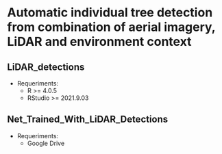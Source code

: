# Automatic individual tree detection from combination of aerial imagery, LiDAR and environment context
## LiDAR_detections
 * Requeriments:
    * R >= 4.0.5
    * RStudio >= 2021.9.03
## Net_Trained_With_LiDAR_Detections
* Requeriments:
   * Google Drive
    
